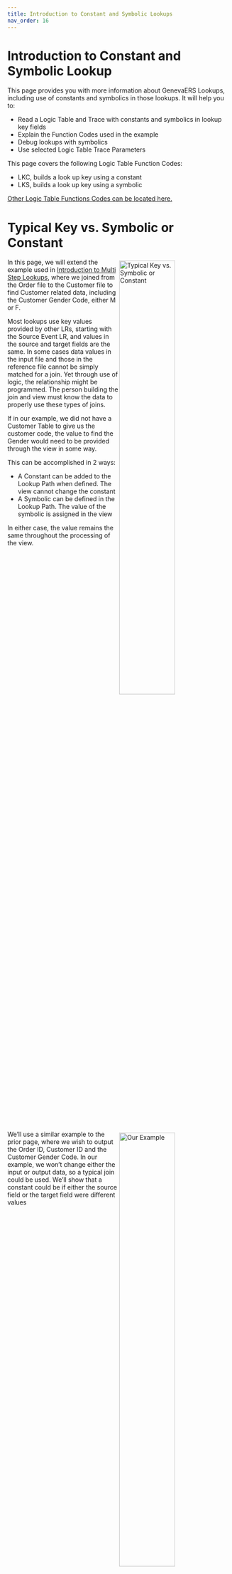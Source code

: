 ```yaml
---
title: Introduction to Constant and Symbolic Lookups
nav_order: 16
---
```


# Introduction to Constant and Symbolic Lookup

This page provides you with more information about GenevaERS Lookups, including use of constants and symbolics in those lookups.  It will help you to: 
- Read a Logic Table and Trace with constants and symbolics in lookup key fields 
- Explain the Function Codes used in the example
- Debug lookups with symbolics 
- Use selected Logic Table Trace Parameters

This page covers the following Logic Table Function Codes:
- LKC, builds a look up key using a constant
- LKS, builds a look up key using a symbolic

[Other Logic Table Functions Codes can be located here.](Intro11a_Logic_Table_Function_Codes.md)

<div style="clear: right" >

# Typical  Key vs. Symbolic or Constant

<img style="float: right;" width="50%" vspace="5" alt="Typical  Key vs. Symbolic or Constant" src=images/Module15-Constant_and_Symbolic_Lookups/Module15_Slide4.jpeg title="Typical  Key vs. Symbolic or Constant"/>

In this page, we will extend the example used in [Introduction to Multi Step Lookups](Intro14_Multi-Step_Lookups.md), where we joined from the Order file to the Customer file to find Customer related data, including the Customer Gender Code, either M or F.  

Most lookups use key values provided by other LRs, starting with the Source Event LR, and values in the source and target fields are the same. In some cases data values in the input file and those in the reference file cannot be simply matched for a join.  Yet through use of logic, the relationship might be programmed.   The person building the join and view must know the data to properly use these types of joins. 

If in our example, we did not have a Customer Table to give us the customer code, the value to find the Gender would need to be provided through the view in some way.  

This can be accomplished in 2 ways:  
- A Constant can be added to the Lookup Path when defined.  The view cannot change the constant
- A Symbolic can be defined in the Lookup Path.  The value of the symbolic is assigned in the view

In either case, the value remains the same throughout the processing of the view.

<div style="clear: right" >

<img style="float: right;" width="50%" vspace="5" alt="Our Example" src=images/Module15-Constant_and_Symbolic_Lookups/Module15_Slide5.jpeg title="Our Example"/>

We’ll use a similar example to the prior page, where we wish to output the Order ID, Customer ID and the Customer Gender Code.  In our example, we won’t change either the input or output data, so a typical join could be used.  We’ll show that a constant could be if either the source field or the target field were different values

<div style="clear: right" >

## A Constant Lookup Path

<img style="float: right;" width="50%" vspace="5" alt="A Constant Lookup Path" src=images/Module15-Constant_and_Symbolic_Lookups/Module15_Slide6.jpeg title="A Constant Lookup Path"/>

Both types of joins still require the source and target logical records to be specified, even when no fields from the source are used in the search.  Constants and symbolics can be used in combination with fields to perform a join, or they can be the only value to search the target reference file.  They can also be used in any step of a join.

A Constant can be used if the same value should be used in every search of the reference file.  The value to be used in the search for a matching record is placed directly in the Look-up Path definition.  The data type format must also be specified correctly to match the key data of the target reference file.

For our example we have defined this lookup path to use a constant of “M” for the Customer Code key.  We will also use another lookup path with a constant of “F”, which is not shown.

<div style="clear: right" >

## A Symbolic Lookup Path

<img style="float: right;" width="50%" vspace="5" alt="A Symbolic Lookup Path" src=images/Module15-Constant_and_Symbolic_Lookups/Module15_Slide7.jpeg title="A Symbolic Lookup Path"/>

A symbolic join is also defined in the lookup path.  But unlike the constant join, the value to be used in the search is not yet defined.  Rather, the symbolic is a key word that will be used in the view to assign what value should be used to search the target reference table.  In other words, the symbolic is a variable that is resolved using logic text in the view.  

Constants, symbolics and LR fields can be used together in the same join in any order or any combination.

In our example, we’ve defined a symbolic of GENCD for the Gender Code which we will assign in Logic Text.

<div style="clear: right" >

# Example View 

## Constants

<img style="float: right;" width="50%" vspace="5" alt="Example View: Constants" src=images/Module15-Constant_and_Symbolic_Lookups/Module15_Slide8.jpeg title="Example View: Constants"/>

Lookup paths that contain constants or symbolics are used like any other paths in views.  In both our example views we will use them in logic text.

We’ll use view 129 to demonstrate how paths with embedded constants operate.  In Column 3 of this view, our logic text will first look up to the Customer table using the Customer ID to find the Gender Code of either “M” or “F”.  Instead of using this as the key to the Gender Description table, we will use our new constant paths.

<div style="clear: right" >

## Symbolics

<img style="float: right;" width="50%" vspace="5" alt="Example View: Symbolics" src=images/Module15-Constant_and_Symbolic_Lookups/Module15_Slide9.jpeg title="Example View: Symbolics"/>

Symbolic views require logic text in order to assign the symbolic value.  The symbol (or variable) assigned in the path is assigned a value within the logic.  This is done by using the path name, followed by a semicolon, a dollar sign and the symbol name, and equal sign and then an assigned value as a constant.  Multiple symbolics can be assigned values one right after the others.

Our example view 130 shows how symbolics work.  As shown, the path name is used, followed by a semicolon, a dollar sign and the symbolic name “$GENCD”, an equal sign and a constant.  Notice that instead of requiring two paths on the prior view, one for “M” and the other for “F”, we now are able to use a single path for both conditions.

<div style="clear: right" >

## Constant Vs. Symbolic

<img style="float: right;" width="50%" vspace="5" alt="Constant Vs. Symbolic" src=images/Module15-Constant_and_Symbolic_Lookups/Module15_Slide10.jpeg title="Constant Vs. Symbolic"/>

The Constant and Symbolic Functions both populate a lookup key using a constant value rather than a value from an input file field, either the source Event File or Look up.

A Constant value is hardcoded in the Lookup Definition, which in turn simplifies view definition with no logic text, but requires more lookup definitions.

A Symbolic allows many possible constant values assigned in Logic Text through a symbolic variable, which means fewer total components with one lookup definition, but each use requires logic text for assignment

In Summary: 
### Constant

Each constant value hardcoded in the Lookup Definition
+ Simpler view definition with no logic text
- More lookup definitions

### Symbolic
Many possible constant values assigned in Logic Text through a symbolic variable
+ Fewer meta data components with one lookup definition
- Requires logic text for assignment

<div style="clear: right" >

## No Changes to Join Phase Processing

<img style="float: right;" width="50%" vspace="5" alt="No Changes to Join Phase Processing" src=images/Module15-Constant_and_Symbolic_Lookups/Module15_Slide11.jpeg title="No Changes to Join Phase Processing"/>

Constant and Symbolic joins do not affect the JLT process in any way.  Core image reference files are produced as they would be for any other join.  Constant and symbolic joins only affect the XLT, and as we will see, in very small ways.

<div style="clear: right" >

## Complete Logic Table

<img style="float: right;" width="50%" vspace="5" alt="Complete Logic Table" src=images/Module15-Constant_and_Symbolic_Lookups/Module15_Slide12.jpeg title="Complete Logic Table"/>

This is the complete logic table for the constant view, view 129.   The view has no extract record filtering.  Thus it is composed almost entirely of column dependent logic table rows.  Column 1 requires one row, a DTE to populate the Order ID.  Column 2 requires logic table rows 5 – 10, a join to the Customer Table to obtain the Customer ID.  Column 3 requires rows 11 through 33 to populate the Customer Gender Code using our lookup paths with embedded constants. 

<div style="clear: right" >

<img style="float: right;" width="50%" vspace="5" alt="Complete Logic Table" src=images/Module15-Constant_and_Symbolic_Lookups/Module15_Slide13.jpeg title="Complete Logic Table"/>

This is the complete logic table for the symbolic view, view 130.   It has by and large the same structure as the constant view. One difference is the LT row numbers differ because view 130 is executed in the same Performance Engine run as view 129.  Its LT rows are therefore after those of view 129. 

We’ll focus our attention in this page on Column 3, and compare and contrast the differences between these two views and their different paths.  For this logic table row comparison, we’ll change view 130 row numbers to be consistent with view 129.

<div style="clear: right" >

<img style="float: right;" width="50%" vspace="5" alt="Column 3 Common Rows" src=images/Module15-Constant_and_Symbolic_Lookups/Module15_Slide14.jpeg title="Column 3 Common Rows"/>

Inside column 3 logic, both views perform the same lookup to the Customer file to determine the Gender of the Customer.  The first test is for “M”, and a second test for “F”.  Both views also have the same patterned DTL and DTC functions for populating the column based upon lookup results.  When we eliminate all these rows of the logic table for our comparison, we are down to very few rows to analyze. 

<div style="clear: right" >

## LKC and LKS LT Functions

<img style="float: right;" width="50%" vspace="5" alt="LKC and LKS LT Functions" src=images/Module15-Constant_and_Symbolic_Lookups/Module15_Slide14.jpeg title="LKC and LKS LT Functions"/>

Lookup paths containing Constants have an LKC Lookup Constant Logic Table Function.  This function code, similar to an LKE and LKL builds a lookup key value to be used when searching a core image file.  The LKC simply places a constant in the key.  

In our view 129 example two LKC’s are used, one each to satisfy the join required by the COLUMN = keyword.  One assigns a value of “M” to the key, the other a value of “F”.

Symbolic paths contain LKS Lookup Symbolic Logic Table Functions.  This function performs the same operation as the LKC, placing a constant in the lookup key before searching a core image file.  

Example view 130 similarly has two LKS functions, one assigning a “M” and the other assigning an “F” before the respective LUSM functions.

<div style="clear: right" >

# GVBMR95 Control Report

<img style="float: right;" width="50%" vspace="5" alt="GVBMR95 Control Report" src=images/Module15-Constant_and_Symbolic_Lookups/Module15_Slide16.jpeg title="GVBMR95 Control Report"/>

Before examining the trace results, let’s look at the Extract Engine GVBMR95 control report to see the results of running these views.

Both views have written 12 output records.  But the found and not found counts are not the same.  Remember that Found and Not Found counts are the results of LUSM functions, and join optimization might simple cause view 130 to perform fewer of these functions.  

Both views wrote their output to the same output file, DD Name OUTPUT06.  Thus records from view 129 are interspersed with records from view 130.  If we examine the file carefully, it appears that each record is basically duplicated, which is what we would expect because the views create effectively the same output in slightly different ways.  And we can see that there appears to be two records, one for each view, which does not have a customer ID or Gender Code.

Lastly, because we were looking up to the Gender Description table, we would have expected to see “MALE” and “FEMALE” on the records, not the “M” and “F” displayed.  Let’s use the Logic Table Trace to examine these potential issues.

<div style="clear: right" >

# Logic Table Trace

## Trace Parameters

<img style="float: right;" width="50%" vspace="5" alt="Logic Table Trace Parameters" src=images/Module15-Constant_and_Symbolic_Lookups/Module15_Slide17.jpeg title="Logic Table Trace Parameters"/>

In the Introduction to Trace Facilities we briefly discussed the additional parameters available to control what is traced.  We’ll use those parameters highlighted in blue to investigate our view results.  

Although multiple trace parameters can be used at one time only one global parameter is permitted.  The global parameter is the one with no VIEW keyword on it.  Besides the one global parameter, all trace parameter rows require a VIEW parameter or they will be ignored in trace processing.

In the top example, the global parameter TRACEINPUT is used, and then two views each have individual trace parameters.  

In the bottom example, only a global parameter is used which will affect all rows in the logic table for all views.  

Note that an asterisk in the first position of the MR95PARMs marks a comment, which can be useful for saving prior trace parameters.

<div style="clear: right" >

## Trace INPUT Parameter

<img style="float: right;" width="50%" vspace="5" alt="Trace INPUT Parameter" src=images/Module15-Constant_and_Symbolic_Lookups/Module15_Slide18.jpeg title="Trace INPUT Parameter"/>

The TRACEINPUT parameter causes GVBMR95 to print the source Event File record.  The parameter is followed by the DD Name of the Event File to be traced.  In the Trace output the DD name is followed by the record number being printed.

The headings for the Trace Report have been removed in this example to make the printout more clear, and because of the report width is it shown in two parts.  

The input record is printed in two forms, as HEX characters which can allow viewing of things like packed and binary numbers, and as display characters which are easier for reading text.  

The SEQ NUM column before the Hex characters contains an index to the character positions of the printed hex record.  In this example, the first hex value of “F0F0F0F0” begins at offset “000000”.  On the next row the hex value of “00000582” begins at offset 000020 from the start of the record.  Note that a hex 20 is a decimal 32 bytes from the beginning of the record.  

<div style="clear: right" >

## Trace VIEW Parameter

<img style="float: right;" width="50%" vspace="5" alt="Trace VIEW Parameter" src=images/Module15-Constant_and_Symbolic_Lookups/Module15_Slide19.jpeg title="Trace VIEW Parameter"/>

The Trace View Parameter indicates which view should be traced.  In this example, only view 129 will be traced.  Notice that the trace output does not include any trace rows from view 130 even though it was contained in the same logic table and was processed by the Extract Engine at the same time.  This is a simple way of reducing the trace output to a single view of interest.

<div style="clear: right" >

## Trace LTFUNC Parameter

<img style="float: right;" width="50%" vspace="5" alt="Trace LTFUNC Parameter" src=images/Module15-Constant_and_Symbolic_Lookups/Module15_Slide20.jpeg title="Trace LTFUNC Parameter"/>

Another useful keyword is the LTFUNC parameter.  

Multiple VIEW parameters can be used at the same time. In this example, all LUSM functions for both views are shown.  Because we are looking for the same function codes in all the views in the logic table, the same thing could have been accomplished by coding the LTFUNC parameter on the Global Trace Parameter line.

Notice on this trace that for the last two records in the input file, records 11 and 12, only view 129 performed any LUSM functions.  This might explain the differences between Found and Not Found lookup on the GVBMR95 Control report.

<div style="clear: right" >

## Multiple Trace Parameters

<img style="float: right;" width="50%" vspace="5" alt="Multiple Trace Parameters" src=images/Module15-Constant_and_Symbolic_Lookups/Module15_Slide21.jpeg title="Multiple Trace Parameters"/>

Multiple trace parameters can be used together with different sub parameters as well.

In this example the orange boxes highlight the Global parameter request for a print of the input record from the ORDER001 DD Name
The green boxes show the VIEW=129 parameters print only the LUSM function code rows on input records 11 and 12 and the output.
The blue boxes highlight the VIEW=130 parameters requesting the trace to print all LT function codes from Logic Table Rows 54 to 65, on input records 11 and 12.

The output from these last set of parameters shows that only the JOIN function code of LT Row 54 and the DTC of LT Row 65 were executed.  The LUSM and the DTL function codes allow in this section of the Logic Table were not executed.  Thus we can confirm that because the LUSM was not executed the Found and Not Found counts between view 129 and view 130 should be different.

<div style="clear: right" >

## Example: Column Width Error

<img style="float: right;" width="50%" vspace="5" alt="Column Width Error" src=images/Module15-Constant_and_Symbolic_Lookups/Module15_Slide22.jpeg title="Column Width Error"/>

When we inspected the output, we noted it only contained the letters “M” and “F” on the end of the file, not the full reference file title values of “MALE” and “FEMALE”.   

If we set our trace parameters to trace only the DTL functions associated with the last column shown in this example, the trace output shows the Value 1 for the DTL function code is a 20 byte source values of “MALE” and “FEMALE” from the full reference file field.  However, the Target length is only 1 byte long.  The field has been truncated because the view definition was coded incorrectly.  Adjusting the view column width and re-running it should correct the error.

<div style="clear: right" >

## Other Trace Parameters
				
The following are descriptions of other trace parameters we have not examined in detail in this page. 

- The DDNAME parameter will trace only the specified input file. While the TRACEINPUT shows input record for a DD Name, this parameter shows only executed logic table rows against that file.

- The VPOS, VLEN, and VALUE parameters trace only when the data at position for length on the source record is equal to a specific value. These parameters can consume a great deal of CPU resources against very large files.  Use them with care.

- LTABEND will cause GVBMR95 to produce a dump for debugging if it executes a specific logic table row.  This may be useful when debugging user exits which we’ll discuss in a later page.

- MSGABEND will cause MR95 to abend if it produces a specific error number, such as an 0C7 data exception.

<div style="clear: right" >

## Function Overview

<img style="float: right;" width="50%" vspace="5" alt="Function Overview" src=images/Module15-Constant_and_Symbolic_Lookups/Module15_Slide24.jpeg title="Function Overview"/>


This page has introduced the following Logic Table Function Code:
- LKC, builds a look up key using a constant
- LKS, builds a look up key using a symbolic

[Click here to access the list of the most common Logic Table Functions for reference.](Intro11a_Logic_Table_Function_Codes.md)

<div style="clear: right" > 

# Links

Place following text in the topic:  
    ````
    [Topic A](TopicA)
    ````

The link displays as:   
[Topic A](TopicA)